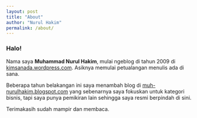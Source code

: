 ```yaml
---
layout: post
title: "About"
author: "Nurul Hakim"
permalink: /about/
---
```


### Halo!

Nama saya **Muhammad Nurul Hakim**, mulai ngeblog di tahun 2009 di [kimsanada.wordpress.com](https://kimsanada.wordpress.com). Asiknya memulai petualangan menulis ada di sana.

Beberapa tahun belakangan ini saya menambah blog di [muh-nurulhakim.blogspot.com](https://muh-nurulhakim.blogspot.com/) yang sebenarnya saya fokuskan untuk kategori bisnis, tapi saya punya pemikiran lain sehingga saya resmi berpindah di sini.

Terimakasih sudah mampir dan membaca.
